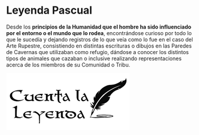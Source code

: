 # Leyenda Pascual

Desde los <strong>principios de la Humanidad que el hombre ha sido influenciado por el entorno o el 
mundo que lo rodea</strong>, encontrándose curioso por todo lo que le sucedía y dejando registros de 
lo que veía como lo fue en el caso del Arte Rupestre, consistiendo en distintas escrituras o 
dibujos en las Paredes de Cavernas que utilizaban como refugio, dándose a conocer los distintos 
tipos de animales que cazaban o inclusive realizando 
representaciones acerca de los miembros de su Comunidad o Tribu.


<img src="descarga.png">
